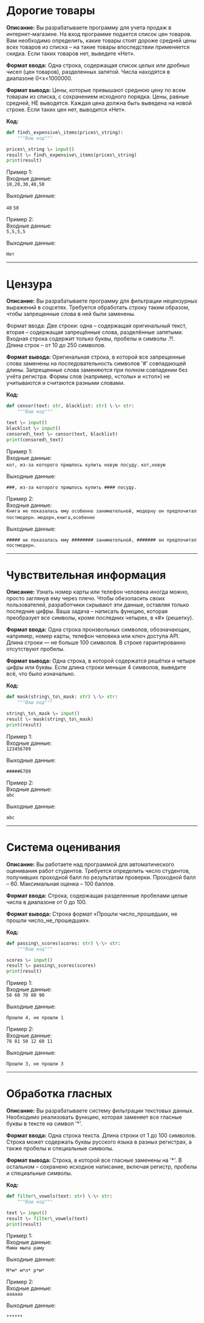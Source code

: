 # Дорогие товары

**Описание:** Вы разрабатываете программу для учета продаж в интернет-магазине. На вход программе подается список цен товаров. Вам необходимо определить, какие товары стоят дороже средней цены всех товаров из списка – на такие товары впоследствии применяется скидка. Если таких товаров нет, выведите «Нет».

**Формат ввода:** Одна строка, содержащая список целых или дробных чисел (цен товаров), разделенных запятой. Числа находятся в диапазоне 0\<x\<1000000.

**Формат вывода:** Цены, которые превышают среднюю цену по всем товарам из списка, с сохранением исходного порядка. Цены, равные средней, НЕ выводятся. Каждая цена должна быть выведена на новой строке. Если таких цен нет, выводится «Нет».

**Код:**
```python
def find\_expensive\_items(prices\_string):  
    """Ваш код"""

prices\_string \= input()  
result \= find\_expensive\_items(prices\_string)  
print(result)
```
Пример 1:  
Входные данные:  
`10,20,30,40,50`

Выходные данные:

`40`
`50`

Пример 2:  
Входные данные:  
`5,5,5,5`

Выходные данные:

`Нет`

---

# Цензура

**Описание:** Вы разрабатываете программу для фильтрации нецензурных выражений в соцсетях. Требуется обработать строку таким образом, чтобы запрещенные слова в ней были заменены.

Формат ввода: Две строки: одна – содержащая оригинальный текст, вторая – содержащая запрещённые слова, разделённые запятыми. Входная строка содержит только буквы, пробелы и символы .?\!.  
Длина строк – от 10 до 250 символов.  

**Формат вывода:** Оригинальная строка, в которой все запрещенные слова заменены на последовательность символов '\#' совпадающей длины. Запрещенные слова заменяются при полном совпадении без учёта регистра. Формы слов (например, «столы» и «стол») не учитываются и считаются разными словами.

**Код:**
```python
def censor(text: str, blacklist: str) \-\> str:  
    """Ваш код"""

text \= input()  
blacklist \= input()  
censored\_text \= censor(text, blacklist)  
print(censored\_text)
```
Пример 1:  
Входные данные:  
`кот, из-за которого пришлось купить новую посуду.` 
`кот,новую`

Выходные данные:

`###, из-за которого пришлось купить #### посуду.`

Пример 2:  
Входные данные:  
`Книга не показалась ему особенно занимательной, модерну он предпочитал постмодерн.`
`модерн,книга,особенно`

Выходные данные:

`##### не показалась ему ######## занимательной, ####### он предпочитал постмодерн.`

---

# Чувствительная информация

**Описание:** Узнать номер карты или телефон человека иногда можно, просто заглянув ему через плечо. Чтобы обезопасить своих пользователей, разработчики скрывают эти данные, оставляя только последние цифры. Ваша задача – написать функцию, которая преобразует все символы, кроме последних четырех, в «\#» (решетку).

**Формат ввода:** Одна строка произвольных символов, обозначающих, например, номер карты, телефон человека или ключ доступа API. Длина строки — не больше 100 символов. В строке гарантированно отсутствуют пробелы.

**Формат вывода:** Одна строка, в которой содержатся решётки и четыре цифры или буквы. Если длина строки меньше 4 символов, выведите всё, что было изначально.

**Код:**
```python
def mask(string\_to\_mask: str) \-\> str:  
    """Ваш код"""

string\_to\_mask \= input()  
result \= mask(string\_to\_mask)  
print(result)
```
Пример 1:  
Входные данные:  
`123456789`

Выходные данные:

`#####6789`

Пример 2:  
Входные данные:  
`abc`

Выходные данные:

`abc`

---

# Система оценивания

**Описание:** Вы работаете над программой для автоматического оценивания работ студентов. Требуется определить число студентов, получивших проходной балл по результатам проверки. Проходной балл – 60\. Максимальная оценка – 100 баллов.

**Формат ввода:** Строка, содержащая разделенные пробелами целые числа в диапазоне от 0 до 100\.

**Формат вывода:** Строка формат «Прошли число\_прошедших, не прошли число\_не\_прошедших».

**Код:**
```python
def passing\_scores(scores: str) \-\> str:  
    """Ваш код"""

scores \= input()  
result \= passing\_scores(scores)  
print(result)
```
Пример 1:  
Входные данные:  
`50 60 70 80 90`

Выходные данные:

`Прошли 4, не прошли 1`

Пример 2:  
Входные данные:  
`78 81 50 12 60 11`

Выходные данные:

`Прошли 3, не прошли 3`

---

# Обработка гласных

**Описание:** Вы разрабатываете систему фильтрации текстовых данных. Необходимо реализовать функцию, которая заменяет все гласные буквы в тексте на символ '\*'.

**Формат ввода:** Одна строка текста. Длина строки от 1 до 100 символов. Строка может содержать буквы русского языка в разных регистрах, а также пробелы и специальные символы.

**Формат вывода:** Строка, в которой все гласные заменены на '\*'. В остальном – сохранено исходное написание, включая регистр, пробелы и специальные символы.

**Код:**
```python
def filter\_vowels(text: str) \-\> str:  
    """Ваш код"""

text \= input()  
result \= filter\_vowels(text)  
print(result)
```
Пример 1:  
Входные данные:  
`Мама мыла раму`

Выходные данные:

`М*м* м*л* р*м*`

Пример 2:  
Входные данные:  
`aaaaaa`

Выходные данные:

`******`